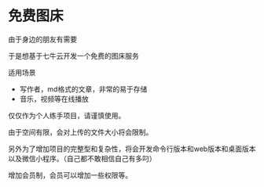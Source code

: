 # 免费图床

由于身边的朋友有需要

于是想基于七牛云开发一个免费的图床服务

适用场景

* 写作者，md格式的文章，非常的易于存储
* 音乐，视频等在线播放

仅仅作为个人练手项目，请谨慎使用。

由于空间有限，会对上传的文件大小将会限制。

另外为了增加项目的完整型和复杂性，将会开发命令行版本和web版本和桌面版本以及微信小程序。（自己都不敢相信自己有多叼）

增加会员制，会员可以增加一些权限等。

